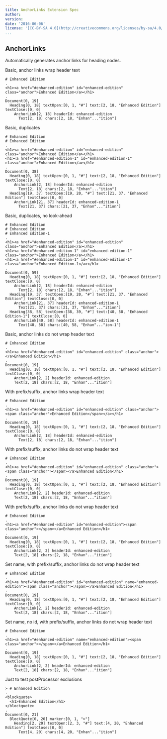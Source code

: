 ```yaml
---
title: AnchorLinks Extension Spec
author: 
version: 
date: '2016-06-06'
license: '[CC-BY-SA 4.0](http://creativecommons.org/licenses/by-sa/4.0/)'
...
```


## AnchorLinks  

Automatically generates anchor links for heading nodes.  

Basic, anchor links wrap header text

```````````````````````````````` example AnchorLinks: 1
# Enhanced Edition
.
<h1><a href="#enhanced-edition" id="enhanced-edition" class="anchor">Enhanced Edition</a></h1>
.
Document[0, 19]
  Heading[0, 18] textOpen:[0, 1, "#"] text:[2, 18, "Enhanced Edition"] textClose:[0, 0]
    AnchorLink[2, 18] headerId: enhanced-edition 
      Text[2, 18] chars:[2, 18, "Enhan"..."ition"]
````````````````````````````````


Basic, duplicates

```````````````````````````````` example AnchorLinks: 2
# Enhanced Edition
# Enhanced Edition
.
<h1><a href="#enhanced-edition" id="enhanced-edition" class="anchor">Enhanced Edition</a></h1>
<h1><a href="#enhanced-edition-1" id="enhanced-edition-1" class="anchor">Enhanced Edition</a></h1>
.
Document[0, 38]
  Heading[0, 18] textOpen:[0, 1, "#"] text:[2, 18, "Enhanced Edition"] textClose:[0, 0]
    AnchorLink[2, 18] headerId: enhanced-edition 
      Text[2, 18] chars:[2, 18, "Enhan"..."ition"]
  Heading[19, 37] textOpen:[19, 20, "#"] text:[21, 37, "Enhanced Edition"] textClose:[0, 0]
    AnchorLink[21, 37] headerId: enhanced-edition-1 
      Text[21, 37] chars:[21, 37, "Enhan"..."ition"]
````````````````````````````````


Basic, duplicates, no look-ahead

```````````````````````````````` example AnchorLinks: 3
# Enhanced Edition
# Enhanced Edition
# Enhanced Edition-1
.
<h1><a href="#enhanced-edition" id="enhanced-edition" class="anchor">Enhanced Edition</a></h1>
<h1><a href="#enhanced-edition-1" id="enhanced-edition-1" class="anchor">Enhanced Edition</a></h1>
<h1><a href="#enhanced-edition-1" id="enhanced-edition-1" class="anchor">Enhanced Edition-1</a></h1>
.
Document[0, 59]
  Heading[0, 18] textOpen:[0, 1, "#"] text:[2, 18, "Enhanced Edition"] textClose:[0, 0]
    AnchorLink[2, 18] headerId: enhanced-edition 
      Text[2, 18] chars:[2, 18, "Enhan"..."ition"]
  Heading[19, 37] textOpen:[19, 20, "#"] text:[21, 37, "Enhanced Edition"] textClose:[0, 0]
    AnchorLink[21, 37] headerId: enhanced-edition-1 
      Text[21, 37] chars:[21, 37, "Enhan"..."ition"]
  Heading[38, 58] textOpen:[38, 39, "#"] text:[40, 58, "Enhanced Edition-1"] textClose:[0, 0]
    AnchorLink[40, 58] headerId: enhanced-edition-1 
      Text[40, 58] chars:[40, 58, "Enhan"..."ion-1"]
````````````````````````````````


Basic, anchor links do not wrap header text

```````````````````````````````` example(AnchorLinks: 4) options(no-wrap)
# Enhanced Edition
.
<h1><a href="#enhanced-edition" id="enhanced-edition" class="anchor"></a>Enhanced Edition</h1>
.
Document[0, 19]
  Heading[0, 18] textOpen:[0, 1, "#"] text:[2, 18, "Enhanced Edition"] textClose:[0, 0]
    AnchorLink[2, 2] headerId: enhanced-edition 
    Text[2, 18] chars:[2, 18, "Enhan"..."ition"]
````````````````````````````````


With prefix/suffix, anchor links wrap header text

```````````````````````````````` example(AnchorLinks: 5) options(prefix-suffix)
# Enhanced Edition
.
<h1><a href="#enhanced-edition" id="enhanced-edition" class="anchor"><span class="anchor">Enhanced Edition</span></a></h1>
.
Document[0, 19]
  Heading[0, 18] textOpen:[0, 1, "#"] text:[2, 18, "Enhanced Edition"] textClose:[0, 0]
    AnchorLink[2, 18] headerId: enhanced-edition 
      Text[2, 18] chars:[2, 18, "Enhan"..."ition"]
````````````````````````````````


With prefix/suffix, anchor links do not wrap header text

```````````````````````````````` example(AnchorLinks: 6) options(no-wrap, prefix-suffix)
# Enhanced Edition
.
<h1><a href="#enhanced-edition" id="enhanced-edition" class="anchor"><span class="anchor"></span></a>Enhanced Edition</h1>
.
Document[0, 19]
  Heading[0, 18] textOpen:[0, 1, "#"] text:[2, 18, "Enhanced Edition"] textClose:[0, 0]
    AnchorLink[2, 2] headerId: enhanced-edition 
    Text[2, 18] chars:[2, 18, "Enhan"..."ition"]
````````````````````````````````


With prefix/suffix, anchor links do not wrap header text

```````````````````````````````` example(AnchorLinks: 7) options(no-wrap, prefix-suffix, no-class)
# Enhanced Edition
.
<h1><a href="#enhanced-edition" id="enhanced-edition"><span class="anchor"></span></a>Enhanced Edition</h1>
.
Document[0, 19]
  Heading[0, 18] textOpen:[0, 1, "#"] text:[2, 18, "Enhanced Edition"] textClose:[0, 0]
    AnchorLink[2, 2] headerId: enhanced-edition 
    Text[2, 18] chars:[2, 18, "Enhan"..."ition"]
````````````````````````````````


Set name, with prefix/suffix, anchor links do not wrap header text

```````````````````````````````` example(AnchorLinks: 8) options(no-wrap, prefix-suffix, no-class, set-name)
# Enhanced Edition
.
<h1><a href="#enhanced-edition" id="enhanced-edition" name="enhanced-edition"><span class="anchor"></span></a>Enhanced Edition</h1>
.
Document[0, 19]
  Heading[0, 18] textOpen:[0, 1, "#"] text:[2, 18, "Enhanced Edition"] textClose:[0, 0]
    AnchorLink[2, 2] headerId: enhanced-edition 
    Text[2, 18] chars:[2, 18, "Enhan"..."ition"]
````````````````````````````````


Set name, no id, with prefix/suffix, anchor links do not wrap header text

```````````````````````````````` example(AnchorLinks: 9) options(no-wrap, prefix-suffix, no-class, set-name, no-id)
# Enhanced Edition
.
<h1><a href="#enhanced-edition" name="enhanced-edition"><span class="anchor"></span></a>Enhanced Edition</h1>
.
Document[0, 19]
  Heading[0, 18] textOpen:[0, 1, "#"] text:[2, 18, "Enhanced Edition"] textClose:[0, 0]
    AnchorLink[2, 2] headerId: enhanced-edition 
    Text[2, 18] chars:[2, 18, "Enhan"..."ition"]
````````````````````````````````


Just to test postProcessor exclusions

```````````````````````````````` example(AnchorLinks: 10) options(no-wrap, prefix-suffix, no-class, set-name, no-id)
> # Enhanced Edition
.
<blockquote>
  <h1>Enhanced Edition</h1>
</blockquote>
.
Document[0, 21]
  BlockQuote[0, 20] marker:[0, 1, ">"]
    Heading[2, 20] textOpen:[2, 3, "#"] text:[4, 20, "Enhanced Edition"] textClose:[0, 0]
      Text[4, 20] chars:[4, 20, "Enhan"..."ition"]
````````````````````````````````


